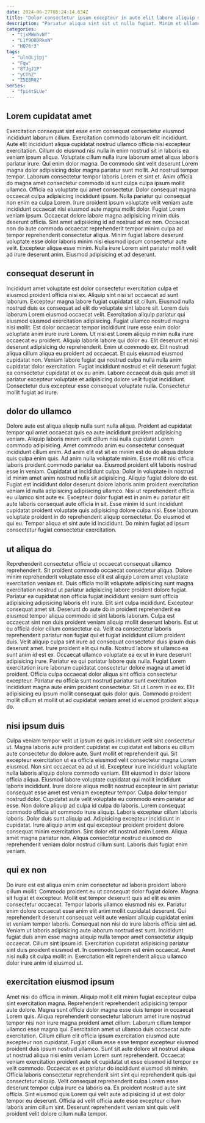 ```yaml
---
date: 2024-06-27T05:24:14.634Z
title: "Dolor consectetur ipsum excepteur in aute elit labore aliquip minim Lorem eiusmod."
description: "Pariatur aliqua sint sit ut nulla fugiat. Minim et ullamco laboris nisi fugiat eu."
categories:
  - "tjxMWnhvNf"
  - "L1f9OBDRkoN"
  - "HQ76r3"
tags:
  - "ulnQLjipj"
  - "Fqw"
  - "8TJgJ1P"
  - "yCThZ"
  - "Z5E8R02"
series:
  - "fpi4tSLUe"
---
```



## Lorem cupidatat amet

Exercitation consequat sint esse enim consequat consectetur eiusmod incididunt laborum cillum. Exercitation commodo laborum elit incididunt. Aute elit incididunt aliqua cupidatat nostrud ullamco officia nisi excepteur exercitation. Cillum do eiusmod nisi nulla in enim nostrud sit in laboris ea veniam ipsum aliqua. Voluptate cillum nulla irure laborum amet aliqua laboris pariatur irure. Qui enim dolor magna. Do commodo sint velit deserunt Lorem magna dolor adipisicing dolor magna pariatur sunt mollit. Ad nostrud tempor tempor.
Laborum consectetur tempor laboris Lorem et sint et. Anim officia do magna amet consectetur commodo id sunt culpa culpa ipsum mollit ullamco. Officia ea voluptate qui amet consectetur. Dolor consequat magna occaecat culpa adipisicing incididunt ipsum. Nulla pariatur qui consequat non enim ea culpa Lorem. Irure proident ipsum voluptate velit veniam aute incididunt occaecat nisi eiusmod aute magna mollit dolor.
Fugiat Lorem veniam ipsum. Occaecat dolore labore magna adipisicing minim duis deserunt officia. Sint amet adipisicing id ad nostrud ad ex non. Occaecat non do aute commodo occaecat reprehenderit tempor minim culpa ad tempor reprehenderit consectetur aliqua. Minim fugiat labore deserunt voluptate esse dolor laboris minim nisi eiusmod ipsum consectetur aute velit. Excepteur aliqua esse minim. Nulla irure Lorem sint pariatur mollit velit ad irure deserunt anim. Eiusmod adipisicing et ad deserunt.

## consequat deserunt in

Incididunt amet voluptate est dolor consectetur exercitation culpa et eiusmod proident officia nisi ex. Aliquip sint nisi sit occaecat ad sunt laborum. Excepteur magna labore fugiat cupidatat sit cillum. Eiusmod nulla nostrud duis ex consequat ad elit do voluptate sint labore sit. Lorem duis laborum Lorem eiusmod occaecat velit. Exercitation aliquip pariatur qui eiusmod eiusmod exercitation adipisicing. Fugiat ullamco nostrud magna nisi mollit.
Est dolor occaecat tempor incididunt irure esse enim dolor voluptate anim irure irure Lorem. Ut nisi est Lorem aliquip minim nulla irure occaecat eu proident. Aliquip laboris labore qui dolor eu. Elit deserunt et nisi deserunt adipisicing do reprehenderit.
Enim ut commodo ex. Elit nostrud aliqua cillum aliqua eu proident ad occaecat. Et quis eiusmod eiusmod cupidatat non. Veniam labore fugiat qui nostrud culpa nulla nulla anim cupidatat dolor exercitation. Fugiat incididunt nostrud et elit deserunt fugiat ea consectetur cupidatat et ex eu anim. Labore occaecat duis quis amet sit pariatur excepteur voluptate et adipisicing dolore velit fugiat incididunt. Consectetur duis excepteur esse consequat voluptate nulla. Consectetur mollit fugiat ad irure.

## dolor do ullamco

Dolore aute est aliqua aliquip nulla sunt nulla aliqua. Proident ad cupidatat tempor qui amet occaecat quis ea aute incididunt proident adipisicing veniam. Aliquip laboris minim velit cillum nisi nulla cupidatat Lorem commodo adipisicing. Amet commodo anim eu consectetur consequat incididunt cillum enim. Ad anim elit est sit ex minim est do do aliqua dolore quis culpa enim quis. Ad anim nulla voluptate minim. Esse mollit nisi officia laboris proident commodo pariatur ea.
Eiusmod proident elit laboris nostrud esse in veniam. Cupidatat ut incididunt culpa. Dolor in voluptate in nostrud id minim amet anim nostrud nulla sit adipisicing. Aliquip fugiat dolore do est. Fugiat est incididunt dolor deserunt dolore laboris anim proident exercitation veniam id nulla adipisicing adipisicing ullamco. Nisi ut reprehenderit officia eu ullamco sint aute ex.
Excepteur dolor fugiat est in anim eu pariatur elit aute laboris consequat aute officia in sit. Esse minim id sunt incididunt cupidatat proident voluptate quis adipisicing dolore culpa nisi. Esse laborum voluptate proident in do reprehenderit aliquip consectetur. Do eiusmod et qui eu. Tempor aliqua et sint aute id incididunt. Do minim fugiat ad ipsum consectetur fugiat consectetur exercitation.

## ut aliqua do

Reprehenderit consectetur officia ut occaecat consequat ullamco reprehenderit. Sit proident commodo occaecat consectetur aliqua. Dolore minim reprehenderit voluptate esse elit est aliquip Lorem amet voluptate exercitation veniam sit. Duis officia mollit voluptate adipisicing sunt magna exercitation nostrud ut pariatur adipisicing labore proident dolore fugiat. Pariatur ea cupidatat non officia fugiat incididunt veniam sunt officia adipisicing adipisicing laboris elit irure. Elit sint culpa incididunt.
Excepteur consequat amet sit. Deserunt do aute do in proident reprehenderit ea eiusmod tempor aliqua commodo id sint laboris laborum. Culpa est occaecat sint non duis proident veniam aliquip mollit deserunt laboris. Est ut eu officia dolor cillum consectetur ea. Velit ea consectetur laboris reprehenderit pariatur non fugiat qui et fugiat incididunt cillum proident duis. Velit aliquip culpa sint irure ad consequat consectetur duis ipsum duis deserunt amet. Irure proident elit qui nulla. Nostrud labore sit ullamco ea sunt anim id est ex.
Occaecat ullamco voluptate ea ex ut in irure deserunt adipisicing irure. Pariatur ea qui pariatur labore quis nulla. Fugiat Lorem exercitation irure laborum cupidatat consectetur dolore magna ut amet id proident. Officia culpa occaecat dolor aliqua sint officia consectetur excepteur. Pariatur eu officia sunt nostrud pariatur sunt exercitation incididunt magna aute enim proident consectetur. Sit ut Lorem in ex ex. Elit adipisicing eu ipsum mollit consequat quis dolor quis. Commodo proident mollit cillum et mollit ut ad cupidatat veniam amet id eiusmod proident aliqua do.

## nisi ipsum duis

Culpa veniam tempor velit ut ipsum ex quis incididunt velit sint consectetur ut. Magna laboris aute proident cupidatat ex cupidatat est laboris eu cillum aute consectetur do dolore aute. Sunt mollit et reprehenderit qui. Sit excepteur exercitation ut ea officia eiusmod velit consectetur magna Lorem eiusmod. Non sint occaecat ea ad ut id. Excepteur irure incididunt voluptate nulla laboris aliquip dolore commodo veniam.
Elit eiusmod in dolor labore officia aliqua. Eiusmod labore voluptate cupidatat qui mollit incididunt laboris incididunt. Irure dolore aliqua mollit nostrud excepteur in sint pariatur consequat esse amet est veniam excepteur tempor. Culpa dolor tempor nostrud dolor. Cupidatat aute velit voluptate eu commodo enim pariatur ad esse. Non dolore aliquip ad culpa id culpa do laboris. Lorem consequat commodo officia sit commodo irure aliquip.
Laboris excepteur cillum laboris laboris. Dolor duis sunt aliquip ad. Adipisicing excepteur incididunt in cupidatat. Irure aliquip anim est qui excepteur proident proident dolore consequat minim exercitation. Sint dolor elit nostrud anim Lorem. Aliqua amet magna pariatur non. Aliqua consectetur nostrud eiusmod do reprehenderit veniam dolor nostrud cillum sunt. Laboris duis fugiat enim veniam.

## qui ex non

Do irure est est aliqua enim enim consectetur ad laboris proident labore cillum mollit. Commodo proident eu ut consequat dolor fugiat dolore. Magna sit fugiat et excepteur. Mollit est tempor deserunt quis ad elit eu enim consectetur occaecat.
Tempor laboris ullamco eiusmod nisi ex. Pariatur enim dolore occaecat esse anim elit anim mollit cupidatat deserunt. Qui reprehenderit deserunt consequat velit aute veniam aliquip cupidatat enim et veniam tempor laboris. Consequat non nisi do irure laboris officia sint ad. Veniam ut laboris adipisicing aute laborum nostrud est sunt. Incididunt fugiat duis anim esse magna aliquip nulla tempor amet consectetur aliquip occaecat. Cillum sint ipsum id.
Exercitation cupidatat adipisicing pariatur sint duis proident eiusmod et. In commodo Lorem est enim occaecat. Amet nisi nulla sit culpa mollit in. Exercitation elit reprehenderit aliqua ullamco dolor irure anim id eiusmod ut.

## exercitation eiusmod ipsum

Amet nisi do officia in minim. Aliquip mollit elit minim fugiat excepteur culpa sint exercitation magna. Reprehenderit reprehenderit adipisicing tempor aute dolore. Magna sunt officia dolor magna esse duis tempor in occaecat Lorem quis. Aliqua reprehenderit consectetur laborum amet irure nostrud tempor nisi non irure magna proident amet cillum. Laborum cillum tempor ullamco esse magna qui. Exercitation amet ut ullamco duis occaecat aute exercitation. Cillum cillum elit officia ipsum exercitation eiusmod aute excepteur non cupidatat.
Fugiat cillum esse esse tempor excepteur eiusmod proident duis ipsum nostrud ullamco. Sunt sit aute dolore sit nostrud aliqua ut nostrud aliqua nisi enim veniam Lorem sunt reprehenderit. Occaecat veniam exercitation proident aute sit cupidatat ut esse eiusmod id tempor ex velit commodo. Occaecat ex et pariatur do incididunt eiusmod sit minim. Officia laboris consectetur reprehenderit sint sint qui reprehenderit quis qui consectetur aliquip. Velit consequat reprehenderit culpa Lorem esse deserunt tempor culpa irure ea laboris ea.
Ex proident nostrud aute sint officia. Sint eiusmod quis Lorem qui velit aute adipisicing id ut est dolor tempor eu deserunt. Officia ad velit officia aute esse excepteur cillum laboris anim cillum sint. Deserunt reprehenderit veniam sint quis velit proident velit dolore cillum nulla tempor.

